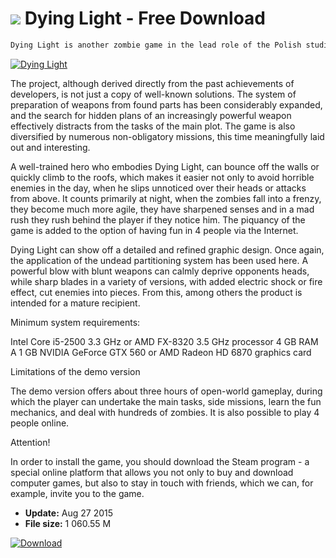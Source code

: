 # ![](https://cdn.softexe.net/static/icon/win.gif) Dying Light  - Free Download

```sh
Dying Light is another zombie game in the lead role of the Polish studio Techland, which has built its reputation on the series Dead Island. This time for Warner Bros. himself prepared a production with action in an open, sprawling city where a mysterious epidemic that changed people into undead broke out. The player is sent to him with a secret mission, but his priorities change quickly. He must survive here.
```
[![Dying Light](https://gallery.dpcdn.pl/imgc/Tools/61270/g_-_420x350_1.5_-_x20150827092143_0.jpg)](https://softexe.net/win/games-entertainment/shooters/dying-light:pbcdg.html)

The project, although derived directly from the past achievements of developers, is not just a copy of well-known solutions. The system of preparation of weapons from found parts has been considerably expanded, and the search for hidden plans of an increasingly powerful weapon effectively distracts from the tasks of the main plot. The game is also diversified by numerous non-obligatory missions, this time meaningfully laid out and interesting.
 
 
 A well-trained hero who embodies Dying Light, can bounce off the walls or quickly climb to the roofs, which makes it easier not only to avoid horrible enemies in the day, when he slips unnoticed over their heads or attacks from above. It counts primarily at night, when the zombies fall into a frenzy, they become much more agile, they have sharpened senses and in a mad rush they rush behind the player if they notice him. The piquancy of the game is added to the option of having fun in 4 people via the Internet.
 
 
 Dying Light can show off a detailed and refined graphic design. Once again, the application of the undead partitioning system has been used here. A powerful blow with blunt weapons can calmly deprive opponents heads, while sharp blades in a variety of versions, with added electric shock or fire effect, cut enemies into pieces. From this, among others the product is intended for a mature recipient.
 
 
 
 
 Minimum system requirements:
 
 Intel Core i5-2500 3.3 GHz or AMD FX-8320 3.5 GHz processor
 4 GB RAM
 A 1 GB NVIDIA GeForce GTX 560 or AMD Radeon HD 6870 graphics card
 
 
 Limitations of the demo version
 
 The demo version offers about three hours of open-world gameplay, during which the player can undertake the main tasks, side missions, learn the fun mechanics, and deal with hundreds of zombies. It is also possible to play 4 people online.
 
 
 Attention!
 
 In order to install the game, you should download the Steam program - a special online platform that allows you not only to buy and download computer games, but also to stay in touch with friends, which we can, for example, invite you to the game.


- **Update:** Aug 27 2015
- **File size:** 1 060.55 M

[![Download](https://cdn.softexe.net/static/img/download.png)](https://softexe.net/win/games-entertainment/shooters/dying-light:pbcdg.html)

